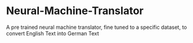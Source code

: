 # Neural-Machine-Translator
A pre trained neural machine translator, fine tuned to a specific dataset, to convert English Text into German Text
